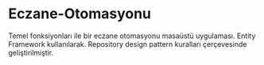 # Eczane-Otomasyonu
 Temel fonksiyonları ile bir eczane otomasyonu masaüstü uygulaması.
Entity Framework kullanılarak. Repository design pattern kuralları çerçevesinde geliştirilmiştir.
